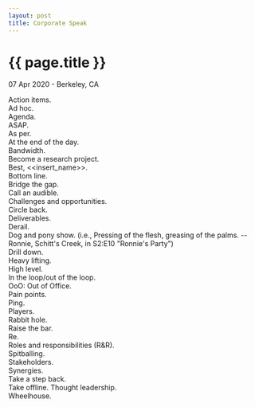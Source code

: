 ```yaml
---
layout: post
title: Corporate Speak
---
```


{{ page.title }}
================

<p class="meta">07 Apr 2020 - Berkeley, CA</p>

Action items.  
Ad hoc.  
Agenda.  
ASAP.  
As per.  
At the end of the day.  
Bandwidth.  
Become a research project.  
Best, <<insert_name>>.  
Bottom line.  
Bridge the gap.  
Call an audible.  
Challenges and opportunities.  
Circle back.  
Deliverables.  
Derail.  
Dog and pony show. (i.e., Pressing of the flesh, greasing of the palms. --Ronnie, Schitt's Creek, in S2:E10 "Ronnie's Party")  
Drill down.  
Heavy lifting.  
High level.  
In the loop/out of the loop.  
OoO: Out of Office.  
Pain points.  
Ping.  
Players.  
Rabbit hole.  
Raise the bar.  
Re.  
Roles and responsibilities (R&R).  
Spitballing.  
Stakeholders.  
Synergies.  
Take a step back.  
Take offline. 
Thought leadership.  
Wheelhouse.